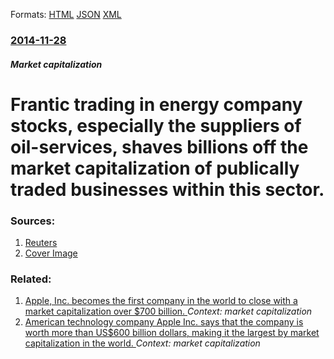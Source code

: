 
Formats: [HTML](/news/2014/11/28/frantic-trading-in-energy-company-stocks-especially-the-suppliers-of-oil-services-shaves-billions-off-the-market-capitalization-of-publica.html)  [JSON](/news/2014/11/28/frantic-trading-in-energy-company-stocks-especially-the-suppliers-of-oil-services-shaves-billions-off-the-market-capitalization-of-publica.json)  [XML](/news/2014/11/28/frantic-trading-in-energy-company-stocks-especially-the-suppliers-of-oil-services-shaves-billions-off-the-market-capitalization-of-publica.xml)  

### [2014-11-28](/news/2014/11/28/index.md)

##### Market capitalization
# Frantic trading in energy company stocks, especially the suppliers of oil-services, shaves billions off the market capitalization of publically traded businesses within this sector. 




### Sources:

1. [Reuters](https://www.reuters.com/article/2014/11/28/us-energy-oil-stocks-idUSKCN0JC1DI20141128)
1. [Cover Image](https://s2.reutersmedia.net/resources/r/?m=02&d=20141128&t=2&i=995369101&w=&fh=545px&fw=&ll=&pl=&sq=&r=LYNXNPEAAR0QH)

### Related:

1. [Apple, Inc. becomes the first company in the world to close with a market capitalization over $700 billion. ](/news/2015/02/10/apple-inc-becomes-the-first-company-in-the-world-to-close-with-a-market-capitalization-over-700-billion.md) _Context: market capitalization_
2. [American technology company Apple Inc. says that the company is worth more than US$600 billion dollars, making it the largest by market capitalization in the world. ](/news/2012/04/10/american-technology-company-apple-inc-says-that-the-company-is-worth-more-than-us-600-billion-dollars-making-it-the-largest-by-market-capi.md) _Context: market capitalization_
